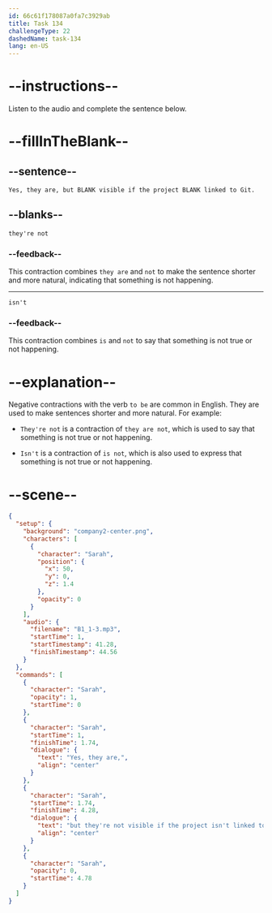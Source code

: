 ```yaml
---
id: 66c61f178087a0fa7c3929ab
title: Task 134
challengeType: 22
dashedName: task-134
lang: en-US
---
```


<!-- Audio Reference:
Sarah: Yes, they are, but they're not visible if the project isn't linked to Git. -->

# --instructions--

Listen to the audio and complete the sentence below.

# --fillInTheBlank--

## --sentence--

`Yes, they are, but BLANK visible if the project BLANK linked to Git.`

## --blanks--

`they're not`

### --feedback--

This contraction combines `they are` and `not` to make the sentence shorter and more natural, indicating that something is not happening.

---

`isn't`

### --feedback--

This contraction combines `is` and `not` to say that something is not true or not happening.

# --explanation--

Negative contractions with the verb `to be` are common in English. They are used to make sentences shorter and more natural. For example:

- `They're not` is a contraction of `they are not`, which is used to say that something is not true or not happening.

- `Isn't` is a contraction of `is not`, which is also used to express that something is not true or not happening.

# --scene--

```json
{
  "setup": {
    "background": "company2-center.png",
    "characters": [
      {
        "character": "Sarah",
        "position": {
          "x": 50,
          "y": 0,
          "z": 1.4
        },
        "opacity": 0
      }
    ],
    "audio": {
      "filename": "B1_1-3.mp3",
      "startTime": 1,
      "startTimestamp": 41.28,
      "finishTimestamp": 44.56
    }
  },
  "commands": [
    {
      "character": "Sarah",
      "opacity": 1,
      "startTime": 0
    },
    {
      "character": "Sarah",
      "startTime": 1,
      "finishTime": 1.74,
      "dialogue": {
        "text": "Yes, they are,",
        "align": "center"
      }
    },
    {
      "character": "Sarah",
      "startTime": 1.74,
      "finishTime": 4.28,
      "dialogue": {
        "text": "but they're not visible if the project isn't linked to Git.",
        "align": "center"
      }
    },
    {
      "character": "Sarah",
      "opacity": 0,
      "startTime": 4.78
    }
  ]
}
```
